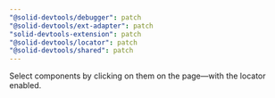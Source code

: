 ```yaml
---
"@solid-devtools/debugger": patch
"@solid-devtools/ext-adapter": patch
"solid-devtools-extension": patch
"@solid-devtools/locator": patch
"@solid-devtools/shared": patch
---
```


Select components by clicking on them on the page—with the locator enabled.
